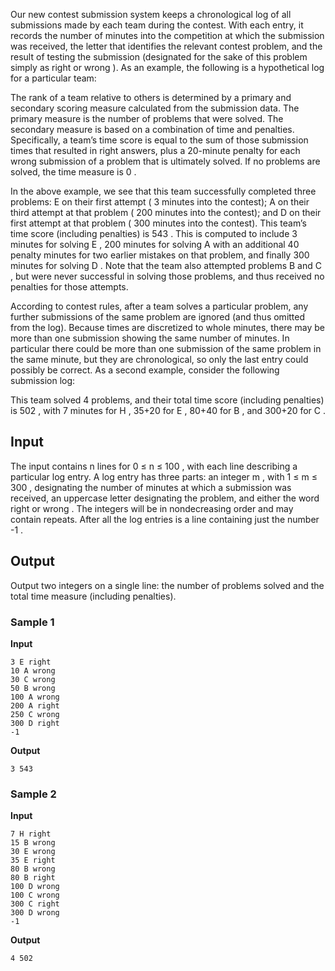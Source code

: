 Our new contest submission system keeps a chronological log
of all submissions made by each team during the contest. With
each entry, it records the number of minutes into the
competition at which the submission was received, the letter
that identifies the relevant contest problem, and the result of
testing the submission (designated for the sake of this problem
simply as right or wrong ). As an example, the following is a
hypothetical log for a particular team:

The rank of a team relative to others is determined by a
primary and secondary scoring measure calculated from the
submission data. The primary measure is the number of problems
that were solved. The secondary measure is based on a
combination of time and penalties. Specifically, a team’s time
score is equal to the sum of those submission times that
resulted in right answers, plus a 20-minute
penalty for each wrong submission of a problem that is
ultimately solved. If no problems are solved, the time measure
is 0 .

In the above example, we see that this team successfully
completed three problems: E on their first
attempt ( 3 minutes
into the contest); A on their third attempt
at that problem ( 200 minutes into the contest);
and D on their first attempt at that
problem ( 300 minutes into the contest).
This team’s time score (including penalties) is 543 . This is computed to include 3 minutes for
solving E , 200 minutes for solving A with an additional 40 penalty minutes for two
earlier mistakes on that problem, and finally 300 minutes for solving D . Note that the team also attempted
problems B and C , but
were never successful in solving those problems, and thus
received no penalties for those attempts.

According to contest rules, after a team solves a particular
problem, any further submissions of the same problem are
ignored (and thus omitted from the log). Because times are
discretized to whole minutes, there may be more than one
submission showing the same number of minutes. In particular
there could be more than one submission of the same problem in
the same minute, but they are chronological, so only the last
entry could possibly be correct. As a second example, consider
the following submission log:

This team solved 4 problems, and their total time score
(including penalties) is 502 , with 7 minutes for H , 35+20 for E , 80+40 for B , and 300+20 for C .

## Input
The input contains n lines for 0 ≤ n ≤
100 , with each line describing a particular log entry.
A log entry has three parts: an integer m , with 1 ≤ m ≤ 300 , designating the
number of minutes at which a submission was received, an
uppercase letter designating the problem, and either the word right or wrong . The
integers will be in nondecreasing order and may contain
repeats. After all the log entries is a line containing just
the number -1 .

## Output
Output two integers on a single line: the number of problems
solved and the total time measure (including penalties).

### Sample 1
**Input**
```text
3 E right
10 A wrong
30 C wrong
50 B wrong
100 A wrong
200 A right
250 C wrong
300 D right
-1
```
**Output**
```text
3 543
```

### Sample 2
**Input**
```text
7 H right
15 B wrong
30 E wrong
35 E right
80 B wrong
80 B right
100 D wrong
100 C wrong
300 C right
300 D wrong
-1
```
**Output**
```text
4 502
```
